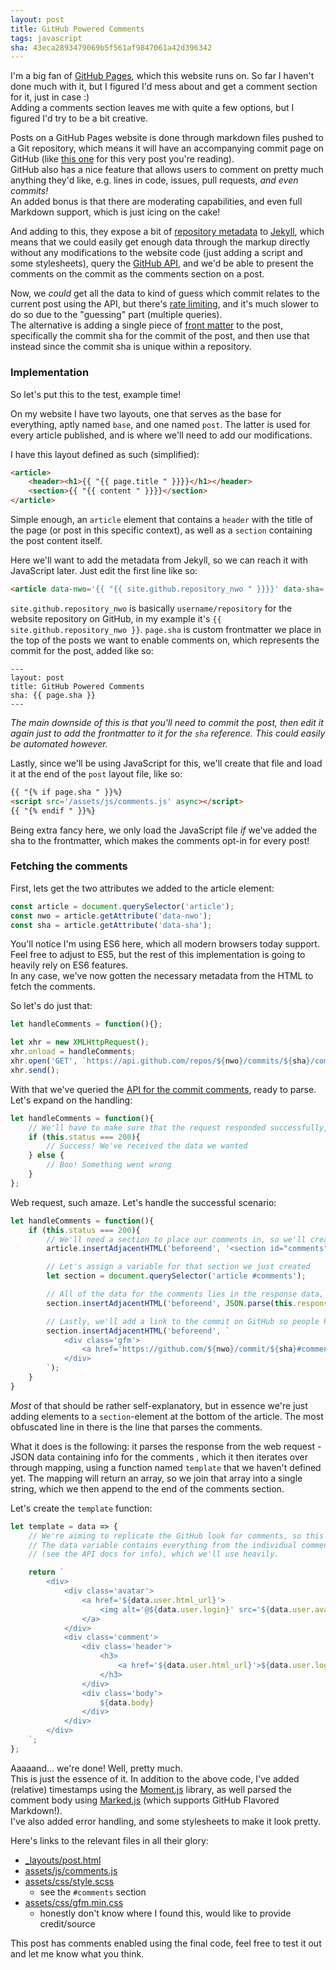 ```yaml
---
layout: post
title: GitHub Powered Comments
tags: javascript
sha: 43eca2893479069b5f561af9847061a42d396342
---
```


I'm a big fan of [GitHub Pages](https://pages.github.com/), which this website runs on. So far I haven't done much with it, but I figured I'd mess about and get a comment section for it, just in case :)  
Adding a comments section leaves me with quite a few options, but I figured I'd try to be a bit creative.

Posts on a GitHub Pages website is done through markdown files pushed to a Git repository, which means it will have an accompanying commit page on GitHub (like [this one](https://github.com/p3lim/p3lim.github.io/commit/43eca2893479069b5f561af9847061a42d396342) for this very post you're reading).  
GitHub also has a nice feature that allows users to comment on pretty much anything they'd like, e.g. lines in code, issues, pull requests, _and even commits!_  
An added bonus is that there are moderating capabilities, and even full Markdown support, which is just icing on the cake!

And adding to this, they expose a bit of [repository metadata](https://help.github.com/articles/repository-metadata-on-github-pages/) to [Jekyll](https://jekyllrb.com/), which means that we could easily get enough data through the markup directly without any modifications to the website code (just adding a script and some stylesheets), query the [GitHub API](https://developer.github.com/v3/), and we'd be able to present the comments on the commit as the comments section on a post.

Now, we _could_ get all the data to kind of guess which commit relates to the current post using the API, but there's [rate limiting](https://developer.github.com/v3/#rate-limiting), and it's much slower to do so due to the "guessing" part (multiple queries).  
The alternative is adding a single piece of [front matter](https://jekyllrb.com/docs/frontmatter/) to the post, specifically the commit sha for the commit of the post, and then use that instead since the commit sha is unique within a repository.

### Implementation

So let's put this to the test, example time!

On my website I have two layouts, one that serves as the base for everything, aptly named `base`, and one named `post`. The latter is used for every article published, and is where we'll need to add our modifications.

I have this layout defined as such (simplified):
```html
<article>
	<header><h1>{{ "{{ page.title " }}}}</h1></header>
	<section>{{ "{{ content " }}}}</section>
</article>
```

Simple enough, an `article` element that contains a `header` with the title of the page (or post in this specific context), as well as a `section` containing the post content itself.

Here we'll want to add the metadata from Jekyll, so we can reach it with JavaScript later. Just edit the first line like so:
```html
<article data-nwo='{{ "{{ site.github.repository_nwo " }}}}' data-sha='{{ "{{ page.sha " }}}}'>
```
`site.github.repository_nwo` is basically `username/repository` for the website repository on GitHub, in my example it's `{{ site.github.repository_nwo }}`. `page.sha` is custom frontmatter we place in the top of the posts we want to enable comments on, which represents the commit for the post, added like so:
```
---
layout: post
title: GitHub Powered Comments
sha: {{ page.sha }}
---
```

_The main downside of this is that you'll need to commit the post, then edit it again just to add the frontmatter to it for the `sha` reference. This could easily be automated however._

Lastly, since we'll be using JavaScript for this, we'll create that file and load it at the end of the `post` layout file, like so:

```html
{{ "{% if page.sha " }}%}
<script src='/assets/js/comments.js' async></script>
{{ "{% endif " }}%}
```

Being extra fancy here, we only load the JavaScript file _if_ we've added the sha to the frontmatter, which makes the comments opt-in for every post!

### Fetching the comments

First, lets get the two attributes we added to the article element:
```javascript
const article = document.querySelector('article');
const nwo = article.getAttribute('data-nwo');
const sha = article.getAttribute('data-sha');
```

You'll notice I'm using ES6 here, which all modern browsers today support. Feel free to adjust to ES5, but the rest of this implementation is going to heavily rely on ES6 features.  
In any case, we've now gotten the necessary metadata from the HTML to fetch the comments.

So let's do just that:
```javascript
let handleComments = function(){};

let xhr = new XMLHttpRequest();
xhr.onload = handleComments;
xhr.open('GET', `https://api.github.com/repos/${nwo}/commits/${sha}/comments`);
xhr.send();
```

With that we've queried the [API for the commit comments](https://developer.github.com/v3/repos/comments/#list-comments-for-a-single-commit), ready to parse. Let's expand on the handling:

```javascript
let handleComments = function(){
	// We'll have to make sure that the request responded successfully, so let's check for the return status
	if (this.status === 200){
		// Success! We've received the data we wanted
	} else {
		// Boo! Something went wrong
	}
};
```

Web request, such amaze. Let's handle the successful scenario:

```javascript
let handleComments = function(){
	if (this.status === 200){
		// We'll need a section to place our comments in, so we'll create that first
		article.insertAdjacentHTML('beforeend', '<section id="comments"></section>');

		// Let's assign a variable for that section we just created
		let section = document.querySelector('article #comments');

		// All of the data for the comments lies in the response data, so let's apply some ES6 magic here
		section.insertAdjacentHTML('beforeend', JSON.parse(this.response).map(template).join(''));

		// Lastly, we'll add a link to the commit on GitHub so people know where to add comments
		section.insertAdjacentHTML('beforeend', `
			<div class='gfm'>
				<a href='https://github.com/${nwo}/commit/${sha}#comments'>Leave a comment on GitHub</a>
			</div>
		`);
	}
}
```

_Most_ of that should be rather self-explanatory, but in essence we're just adding elements to a `section`-element at the bottom of the article. The most obfuscated line in there is the line that parses the comments.

What it does is the following: it parses the response from the web request - JSON data containing info for the comments , which it then iterates over through mapping, using a function named `template` that we haven't defined yet. The mapping will return an array, so we join that array into a single string, which we then append to the end of the comments section.

Let's create the `template` function:

```javascript
let template = data => {
	// We're aiming to replicate the GitHub look for comments, so this is mostly just markup for that.
	// The data variable contains everything from the individual comments fetched earlier
	// (see the API docs for info), which we'll use heavily.

	return `
		<div>
			<div class='avatar'>
				<a href='${data.user.html_url}'>
					<img alt='@${data.user.login}' src='${data.user.avatar_url}'>
				</a>
			</div>
			<div class='comment'>
				<div class='header'>
					<h3>
						<a href='${data.user.html_url}'>${data.user.login}</a>
					</h3>
				</div>
				<div class='body'>
					${data.body}
				</div>
			</div>
		</div>
	`;
};
```

Aaaaand... we're done! Well, pretty much.  
This is just the essence of it. In addition to the above code, I've added (relative) timestamps using the [Moment.js](https://momentjs.com/) library, as well parsed the comment body using [Marked.js](https://marked.js.org/) (which supports GitHub Flavored Markdown!).  
I've also added error handling, and some stylesheets to make it look pretty.

Here's links to the relevant files in all their glory:
- [\_layouts/post.html](https://github.com/p3lim/p3lim.github.io/blob/master/_layouts/post.html)
- [assets/js/comments.js](https://github.com/p3lim/p3lim.github.io/blob/master/assets/js/comments.js)
- [assets/css/style.scss](https://github.com/p3lim/p3lim.github.io/blob/master/assets/css/style.scss)
	- see the `#comments` section
- [assets/css/gfm.min.css](https://github.com/p3lim/p3lim.github.io/blob/master/assets/css/gfm.min.css)
	- honestly don't know where I found this, would like to provide credit/source

This post has comments enabled using the final code, feel free to test it out and let me know what you think.
